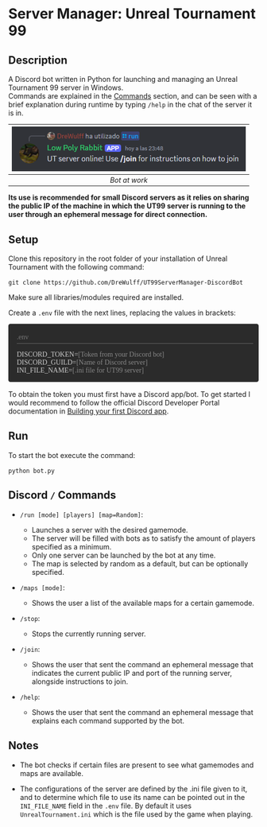 <style>
  .code-block
  {
    background-color: #2B2B2B;
    border-radius:4px;
    border: 1px #323232 solid;
    padding-left: 16px;
    margin-bottom: 16px;
    font-family: "consolas";
  }
  .code-label
  {
    color: #777;
    padding-top: 4px;
    padding-bottom: 4px;
    border-bottom: 1px #666 solid;
    margin-bottom: 4px;
    margin-right: 2%;
  }
  .code
  {
    color: #cdcdcd;
  }
</style>

# Server Manager: Unreal Tournament 99
## Description
A Discord bot written in Python for launching and managing an Unreal Tournament 99 server in Windows.  
Commands are explained in the [Commands](#discord--commands) section, and can be seen with a brief explanation during runtime by typing `/help` in the chat of the server it is in.

|![Screenshot](Screenshot.png)|
|:--:|
|*Bot at work*|

**Its use is recommended for small Discord servers as it relies on sharing the public IP of the machine in which the UT99 server is running to the user through an ephemeral message for direct connection.**

## Setup
Clone this repository in the root folder of your installation of Unreal Tournament with the following command:

    git clone https://github.com/DreWulff/UT99ServerManager-DiscordBot

Make sure all libraries/modules required are installed.

Create a `.env` file with the next lines, replacing the values in brackets:
<div class=code-block>

<p class=code-label>.env</p>
<p class=code>
DISCORD_TOKEN=<span style="color:#888">[Token from your Discord bot]</span><br>
DISCORD_GUILD=<span style="color:#888">[Name of Discord server]</span><br>
INI_FILE_NAME=<span style="color:#888">[.ini file for UT99 server]</span>
</p>
</div>

To obtain the token you must first have a Discord app/bot. To get started I would recommend to follow the official Discord Developer Portal documentation in [Building your first Discord app](https://discord.com/developers/docs/quick-start/getting-started).

## Run
To start the bot execute the command:

    python bot.py

## Discord `/` Commands
* `/run [mode] [players] [map=Random]`:
  * Launches a server with the desired gamemode.
  * The server will be filled with bots as to satisfy the amount of players specified as a minimum.
  * Only one server can be launched by the bot at any time.
  * The map is selected by random as a default, but can be optionally specified.

* `/maps [mode]`:
  * Shows the user a list of the available maps for a certain gamemode.

* `/stop`:
  * Stops the currently running server.

* `/join`:
  * Shows the user that sent the command an ephemeral message that indicates the current public IP and port of the running server, alongside instructions to join.

* `/help`:
  * Shows the user that sent the command an ephemeral message that explains each command supported by the bot.

## Notes
* The bot checks if certain files are present to see what gamemodes and maps are available.

* The configurations of the server are defined by the .ini file given to it, and to determine which file to use its name can be pointed out in the `INI_FILE_NAME` field in the `.env` file. By default it uses `UnrealTournament.ini` which is the file used by the game when playing.
